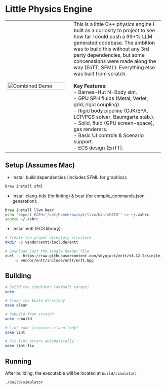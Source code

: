 # Little Physics Engine

<table>
  <tr>
    <td valign="middle"> <!-- Removed width attribute -->
      <img src="assets/gifs/highlight-reel.gif" alt="Combined Demo" width="100%"> <!-- Keep width=100% on img -->
    </td>
    <td valign="top" width="60%" style="padding-left: 20px;"> <!-- Removed width, kept padding -->
      This is a little C++ physics engine I built as a curiosity to project to see how far I could push a 99+% LLM 
      generated codebase. The ambition was to build this without any 3rd party dependencies, but some
      concenssions were made along the way (EnTT, SFML). Everything else was built from scratch.
      <br><br><b>Key Features:</b><br>
      - Barnes-Hut N-Body sim.<br>
      - GPU SPH fluids (Metal, Verlet, grid, rigid coupling).<br>
      - Rigid body pipeline (GJK/EPA, LCP/PGS solver, Baumgarte stab.).<br>
      - Solid, fluid (GPU screen-space), gas renderers.<br>
      - Basic UI controls & Scenario support.<br>
      - ECS design (EnTT).
    </td>
  </tr>
</table>


## Setup (Assumes Mac)

- Install build dependencies (includes SFML for graphics):
```bash
brew install sfml
```

- Install clang-tidy (for linting) & bear (for compile_commands.json generation):
```bash
brew install llvm bear
echo 'export PATH="/opt/homebrew/opt/llvm/bin:$PATH"' >> ~/.zshrc
source ~/.zshrc
```

- Install entt (ECS library):
```bash
# Create the proper directory structure
mkdir -p vendor/entt/include/entt

# Download just the single header file
curl -L https://raw.githubusercontent.com/skypjack/entt/v3.12.2/single_include/entt/entt.hpp \
    -o vendor/entt/include/entt/entt.hpp
```

## Building

```bash
# Build the simulator (default target)
make

# Clean the build directory
make clean

# Rebuild from scratch
make rebuild

# Lint code (requires clang-tidy)
make lint

# Fix lint errors automatically
make lint-fix
```

## Running

After building, the executable will be located at `build/simulator`:

```bash
./build/simulator
```